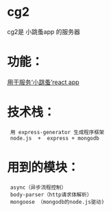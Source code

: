 # cg2
cg2是 小跳蚤app 的服务器
 
# 功能：

  [用于服务‘小跳蚤’react app](https://github.com/qumuchegi/xiaotiaozaoapp)
     
# 技术栈：
     用 express-generator 生成程序框架
     node.js  +  express + mongodb
     
# 用到的模块：
   
     async（异步流程控制）
     body-parser（http请求体解析）
     mongoose （mongodb的node.js驱动)
  
# 
